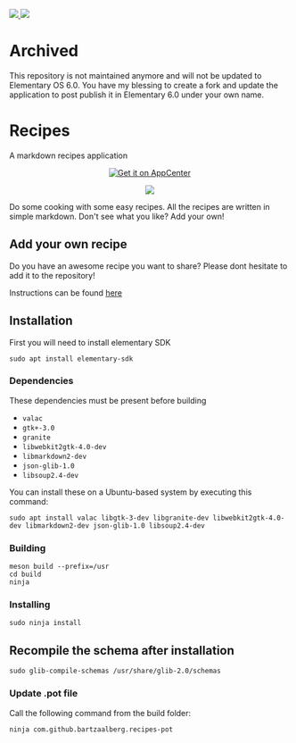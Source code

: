 <a href="https://gitlocalize.com/repo/4332"> <img src="https://gitlocalize.com/repo/4332/whole_project/badge.svg" /> </a>
<img src="https://travis-ci.org/bartzaalberg/alias.svg?branch=master" />

# Archived
This repository is not maintained anymore and will not be updated to Elementary OS 6.0. You have my blessing to create a fork and update the application to post publish it in Elementary 6.0 under your own name. 

# Recipes
A markdown recipes application

<p align="center">
    <a href="https://appcenter.elementary.io/com.github.bartzaalberg.recipes">
        <img src="https://appcenter.elementary.io/badge.svg" alt="Get it on AppCenter">
    </a>
</p>

<p align="center">
    <img
    src="https://raw.githubusercontent.com/bartzaalberg/recipes/master/screenshot.png" />
</p>

Do some cooking with some easy recipes. All the recipes are written in simple markdown. Don't see what you like? Add your own!

## Add your own recipe

Do you have an awesome recipe you want to share? Please dont hesitate to add it to the repository!

Instructions can be found [here](https://github.com/bartzaalberg/recipes/blob/master/recipes/your_own_recipe/recipe_en.md)

## Installation

First you will need to install elementary SDK

 `sudo apt install elementary-sdk`

### Dependencies

These dependencies must be present before building
 - `valac`
 - `gtk+-3.0`
 - `granite`
 - `libwebkit2gtk-4.0-dev`
 - `libmarkdown2-dev`
 - `json-glib-1.0`
 - `libsoup2.4-dev`

 You can install these on a Ubuntu-based system by executing this command:

 `sudo apt install valac libgtk-3-dev libgranite-dev libwebkit2gtk-4.0-dev libmarkdown2-dev json-glib-1.0 libsoup2.4-dev`

### Building

```
meson build --prefix=/usr
cd build
ninja
```

### Installing

`sudo ninja install`

## Recompile the schema after installation

`sudo glib-compile-schemas /usr/share/glib-2.0/schemas`

### Update .pot file

Call the following command from the build folder:

`ninja com.github.bartzaalberg.recipes-pot`
